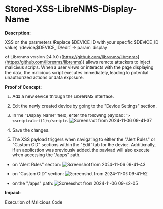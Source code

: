 # Stored-XSS-LibreNMS-Display-Name

**Description:**


XSS on the parameters (Replace $DEVICE_ID with your specific $DEVICE_ID value):`/device/$DEVICE_ID/edit` -> param: display


of Librenms version 24.9.0 ([https://github.com/librenms/librenms](https://github.com/librenms/librenms)) allows remote attackers to inject malicious scripts. When a user views or interacts with the page displaying the data, the malicious script executes immediately, leading to potential unauthorized actions or data exposure.


**Proof of Concept:**
1. Add a new device through the LibreNMS interface.
2. Edit the newly created device by going to the "Device Settings" section.
3. In the "Display Name" field, enter the following payload: `"><script>alert(1)</script>`.
![Screenshot from 2024-11-06 09-41-37](https://github.com/user-attachments/assets/6b44e049-5748-4f70-a667-c681cacec9da)

4. Save the changes.
5. The XSS payload triggers when navigating to either the "Alert Rules" or "Custom OID" sections within the "Edit" tab for the device. Additionally, if an application was previously added, the payload will also execute when accessing the "/apps" path.

- on "Alert Rules" section:
![Screenshot from 2024-11-06 09-41-43](https://github.com/user-attachments/assets/eac5a8b7-f482-4d28-9247-889225665b27)

- on "Custom OID" section:
![Screenshot from 2024-11-06 09-41-52](https://github.com/user-attachments/assets/1bf5525a-1b50-4262-bdc1-df27d539e766)

- on the "/apps" path:
![Screenshot from 2024-11-06 09-42-05](https://github.com/user-attachments/assets/4bd39e1e-6c60-4cc5-b922-8db7fc8094fc)



**Impact:**

Execution of Malicious Code

